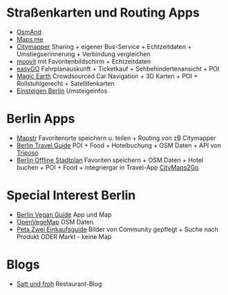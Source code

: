 # Straßenkarten und Routing Apps
* [OsmAnd](https://osmand.net/)
* [Maps.me](https://maps.me/)
* [Citymapper](https://citymapper.com/company) Sharing + eigener Bus-Service + Echtzeitdaten + Umstiegserinnerung + Verbindung vergleichen
* [moovit](https://moovitapp.com) mit Favoritenbildschirm + Echtzeitdaten
* [easyGO](https://www.myeasygo.de/home.html) Fahrplanauskunft + Ticketkauf + Sehbehindertenansicht + POI
* [Magic Earth](https://www.generalmagic.com/magic-earth/transit/) Crowdsourced Car Navigation + 3D Karten + POI + Rollstuhlgerecht + Satellitenkarten
* [Einsteigen Berlin](http://dieeinsteiger.blogspot.com/) Umsteigeinfos

# Berlin Apps
* [Mapstr](https://mapstr.com/) Favoritenorte speichern u. teilen + Routing von zB Citymapper
* [Berlin Travel Guide](https://play.google.com/store/apps/details?id=com.triposo.droidguide.berlin) POI + Food + Hotelbuchung + OSM Daten + API von [Triposo](https://www.triposo.com/)
* [Berlin Offline Stadtplan](https://play.google.com/store/apps/details?id=com.ulmon.android.playberlinofflinemap) Favoriten speichern + OSM Daten + Hotel buchen + POI + Food + integriergar in Travel-App [CityMaps2Go](https://www.ulmon.com/)

# Special Interest Berlin
* [Berlin Vegan Guide](https://www.berlin-vegan.de/bv-guide/) App und Map
* [OpenVegeMap](https://openvegemap.netlib.re/#zoom=13&lat=52.5156&lon=13.3968) OSM Daten
* [Peta Zwei Einkaufsguide](https://www.petazwei.de/einkaufsguide) Bilder von Community gepflegt +  Suche nach Produkt ODER Markt - keine Map

# Blogs
* [Satt und froh](https://sattundfroh.de) Restaurant-Blog
